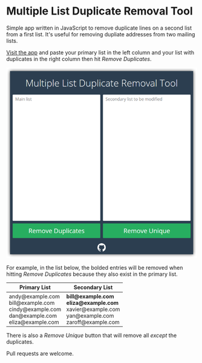 Multiple List Duplicate Removal Tool
==========================

Simple app written in JavaScript to remove duplicate lines on a second list from a first list. It's useful for removing dupliate addresses from two mailing lists.

[Visit the app](http://keavon.github.io/Multiple-List-Duplicate-Removal-Tool) and paste your primary list in the left column and your list with duplicates in the right column then hit *Remove Duplicates*.

![Screenshot of the application](screenshot.png)

For example, in the list below, the bolded entries will be removed when hitting *Remove Duplicates* because they also exist in the primary list.

Primary List | Secondary List
------------ | --------------
andy<span></span>@example.com<br />bill<span></span>@example.com<br />cindy<span></span>@example.com<br />dan<span></span>@example.com<br />eliza<span></span>@example.com | **bill<span></span>@example.com**<br />**eliza<span></span>@example.com**<br />xavier<span></span>@example.com<br />yan<span></span>@example.com<br />zaroff<span></span>@example.com

There is also a *Remove Unique* button that will remove all *except* the duplicates.

Pull requests are welcome.

